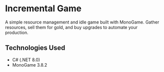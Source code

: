 # Incremental Game

A simple resource management and idle game built with MonoGame. Gather resources, sell them for gold, and buy upgrades to automate your production.

## Technologies Used
- C# (.NET 8.0)
- MonoGame 3.8.2